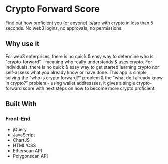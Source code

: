 # Crypto Forward Score

Find out how proficient you (or anyone) is/are with crypto in less than 5 seconds. No web3 logins, no approvals, no permissions.

## Why use it

For web3 enterprises, there is no quick & easy way to determine who is "crypto-forward" - meaning who really understands & uses crypto. For individuals, there is no quick & easy way to get started learning crypto nor self-assess what you already know or have done. This app is simple, solving the "who is crypto forward?" problem & the "what do I already know in crypto?" problem - using wallet addressses, it gives a single crypto-forward score with next steps on how to become more crypto proficient. 

## Built With

### Front-End
* jQuery
* JavaScript
* ChartJS
* HTML/CSS
* Etherscan API 
* Polygonscan API